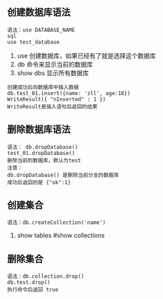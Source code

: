 ## 创建数据库语法
```
语法：use DATABASE_NAME
sql
use test_database

```
1. use 创建数据库，如果已经有了就是选择这个数据库
2. db 命令来显示当前的数据库
3. show dbs 显示所有数据库

```
创建成功后向数据库中插入数据
db.test_01.insert({name: 'zll', age:18})
WriteResult({ "nInserted" : 1 })
WriteResult是插入语句后返回的结果
```

## 删除数据库语法
```
语法： db.dropDatabase()
test_01.dropDatabase()
删除当前的数据库，默认为test
注意： 
db.dropDatabase() 是删除当前分支的数据库
成功后返回的是 {"ok":1}
```
## 创建集合
```
语法：db.createCollection('name')
```
1. show tables #show collections

## 删除集合
```
语法：db.collection.drop()
db.test.drop()
执行命令后返回 true
